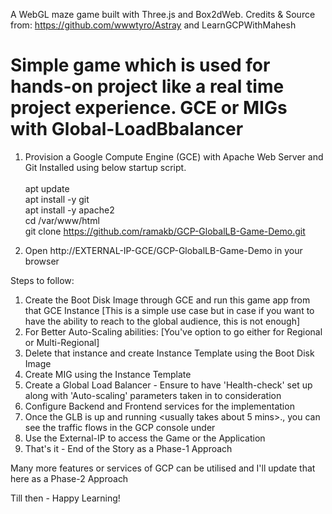 A WebGL maze game built with Three.js and Box2dWeb. 
Credits & Source from: https://github.com/wwwtyro/Astray and LearnGCPWithMahesh

# Simple game which is used for hands-on project like a real time project experience. GCE or MIGs with Global-LoadBbalancer

1. Provision a Google Compute Engine (GCE) with Apache Web Server and Git Installed using below startup script. <br/><br/>
apt update <br/>
apt install -y git <br/>
apt install -y apache2 <br/>
cd /var/www/html <br/>
git clone https://github.com/ramakb/GCP-GlobalLB-Game-Demo.git <br/>

2. Open http://EXTERNAL-IP-GCE/GCP-GlobalLB-Game-Demo in your browser

Steps to follow:

1. Create the Boot Disk Image through GCE and run this game app from that GCE Instance [This is a simple use case but in case if you want to have the ability to reach to the global audience, this is not enough] <br/>
2. For Better Auto-Scaling abilities: [You've option to go either for Regional or Multi-Regional] <br/>
3. Delete that instance and create Instance Template using the Boot Disk Image <br/>
4. Create MIG <Managed Instance Group> using the Instance Template <br/>
5. Create a Global Load Balancer <HTTPS> - Ensure to have 'Health-check' set up along with 'Auto-scaling' parameters taken in to consideration <br/>
6. Configure Backend and Frontend services for the implementation <br/>
7. Once the GLB is up and running <usually takes about 5 mins>., you can see the traffic flows in the GCP console under <br/>
8. Use the External-IP to access the Game or the Application
9. That's it - End of the Story as a Phase-1 Approach

Many more features or services of GCP can be utilised and I'll update that here as a Phase-2 Approach

Till then - Happy Learning!
